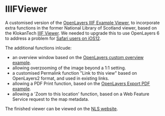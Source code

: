 # IIIFViewer
A customised version of the <a href="https://openlayers.org/en/master/examples/iiif.html">OpenLayers IIIF Example Viewer</a>, to incorporate extra functions in the former National Library of Scotland viewer, based on the KlokanTech <a href="https://klokantech.github.io/iiifviewer/">IIIF Viewer</a>. We needed to upgrade this to use OpenLayers 6 to address a problem for <a href="https://github.com/openlayers/openlayers/issues/9291">Safari users on iOS12</a>.

The additional functions inlcude:
- an overview window based on the <a href="https://openlayers.org/en/latest/examples/overviewmap-custom.html?q=overview">OpenLayers custom overview example</a>.
- allowing overzooming of the image beyond a 1:1 setting.
- a customised Permalink function "Link to this view" based on OpenLayers2 format, and used in existing links.
- allowing a PDF Print function, based on the <a href="https://openlayers.org/en/latest/examples/export-pdf.html?q=PDF"> OpenLayers Export PDF example</a>.
- allowing a 'Zoom to this location' function, based on a Web Feature Service request to the map metadata.

The finished viewer can be viewed on the <a href="https://maps.nls.uk/view/00000207">NLS website</a>.
